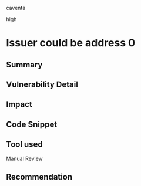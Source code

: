 caventa

high

# Issuer could be address 0

## Summary

## Vulnerability Detail

## Impact

## Code Snippet

## Tool used

Manual Review

## Recommendation
